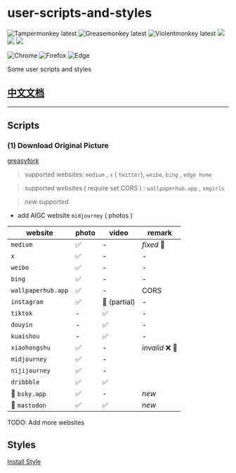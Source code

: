 
# user-scripts-and-styles

![Tampermonkey latest](https://img.shields.io/badge/🦍%20Tampermonkey-latest-lightgrey.svg?style=flat-square&labelColor=999&color=555)
![Greasemonkey latest](https://img.shields.io/badge/🐒%20Greasemonkey-latest-lightgrey.svg?style=flat-square&labelColor=999&color=555)
![Violentmonkey latest](https://img.shields.io/badge/🦧%20Violentmonkey-latest-lightgrey.svg?style=flat-square&labelColor=999&color=555)
[![](https://data.jsdelivr.com/v1/package/gh/hzfi/user-scripts-and-styles/badge)](https://www.jsdelivr.com/package/gh/hzfi/user-scripts-and-styles)
[![](https://img.shields.io/badge/greasyfork-hzfi-lightgrey.svg?style=flat-square&labelColor=999&color=555)](https://greasyfork.org/zh-CN/users/89722-hzfi)
[![](https://img.shields.io/badge/userstyles-yunSam-lightgrey.svg?style=flat-square&labelColor=999&color=555)](https://userstyles.org/users/277694)

![Chrome](https://img.shields.io/static/v1.svg?style=flat-square&label=Chrome&message=latest&color=yellow&labelColor=999&logo=google-chrome&logoColor=fff)
![Firefox](https://img.shields.io/static/v1.svg?style=flat-square&label=Firefox&message=latest&color=ff6d18&labelColor=999&logo=firefox-browser&logoColor=fff)
![Edge](https://img.shields.io/static/v1.svg?style=flat-square&label=Edge&message=latest&color=2ec1de&labelColor=999&logo=microsoft-edge&logoColor=fff)

Some user scripts and styles

## [中文文档](./README-zh.md)

---

## Scripts

### (1) Download Original Picture

[greasyfork](https://greasyfork.org/zh-CN/scripts/396746-download-original-picture)

> supported websites: `medium` , `x` ( `twitter`), `weibo`, `bing` , `edge home`

> supported websites ( require set CORS ) : `wallpaperhub.app` , `vmgirls`

> *new supported*

- add AIGC website `midjourney` ( photos )

| website | photo | video | remark |
| --- | --- | --- | --- |
| `medium` | ✅ | - | *fixed* 🔨 |
| `x` | ✅ | - | - |
| `weibo` | ✅ | - | - |
| `bing` | ✅ | - | - |
| `wallpaperhub.app` | ✅ | - | CORS |
| `instagram` | ✅ | 🔘 (partial) | - |
| `tiktok` | - | ✅ | - |
| `douyin` | - | ✅ | - |
| `kuaishou` | - | ✅ | - |
| `xiaohongshu` | ✅ | - | *invalid* ❌ 🚧 |
| `midjourney` | ✅ | - | |
| `nijijourney` | ✅ | - | |
| `dribbble` | ✅ | ✅ | |
| 🦋 `bsky.app` | ✅ | - | *new*  |
| 🦣 `mastodon` | ✅ | ✅ | *new*  |

TODO: Add more websites

## Styles

[Install Style](https://ext.firefoxcn.net/xstyle/install/open.html?name=西贝2024&code=https://raw.githubusercontent.com/hzfi/user-scripts-and-styles/master/styles/cb2023.css)
